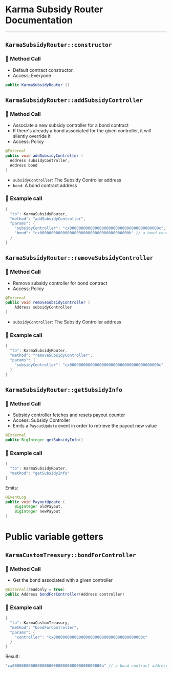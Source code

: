 # Karma Subsidy Router Documentation


---

## `KarmaSubsidyRouter::constructor`

### 📜 Method Call

- Default contract constructor.
- Access: Everyone

```java
public KarmaSubsidyRouter ()
```

## `KarmaSubsidyRouter::addSubsidyController`

### 📜 Method Call

- Associate a new subsidy controller for a bond contract
- If there's already a bond associated for the given controller, it will silently override it
- Access: Policy

```java
@External
public void addSubsidyController (
  Address subsidyController,
  Address bond
)
```

- `subsidyController`: The Subsidy Controller address
- `bond`: A bond contract address

### 🧪 Example call

```java
{
  "to": KarmaSubsidyRouter,
  "method": "addSubsidyController",
  "params": {
    "subsidyController": "cx000000000000000000000000000000000000000c",
    "bond": "cx000000000000000000000000000000000000000b" // a bond contract
  }
}
```

## `KarmaSubsidyRouter::removeSubsidyController`

### 📜 Method Call

- Remove subsidy controller for bond contract
- Access: Policy

```java
@External
public void removeSubsidyController (
    Address subsidyController
)
```

- `subsidyController`: The Subsidy Controller address

### 🧪 Example call

```java
{
  "to": KarmaSubsidyRouter,
  "method": "removeSubsidyController",
  "params": {
    "subsidyController": "cx000000000000000000000000000000000000000c"
  }
}
```

## `KarmaSubsidyRouter::getSubsidyInfo`

### 📜 Method Call

- Subsidy controller fetches and resets payout counter
- Access: Subsidy Controller
- Emits a `PayoutUpdate` event in order to retrieve the payout new value

```java
@External
public BigInteger getSubsidyInfo()
```

### 🧪 Example call

```java
{
  "to": KarmaSubsidyRouter,
  "method": "getSubsidyInfo"
}
```

Emits:
```java
@EventLog
public void PayoutUpdate (
    BigInteger oldPayout,
    BigInteger newPayout
)
```

# Public variable getters

## `KarmaCustomTreasury::bondForController`

### 📜 Method Call

- Get the bond associated with a given controller

```java
@External(readonly = true)
public Address bondForController(Address controller)
```

### 🧪 Example call

```java
{
  "to": KarmaCustomTreasury,
  "method": "bondForController",
  "params": {
    "controller": "cx000000000000000000000000000000000000000c"
  }
}
```

Result:
```java
"cx000000000000000000000000000000000000000b" // a bond contract address
```
